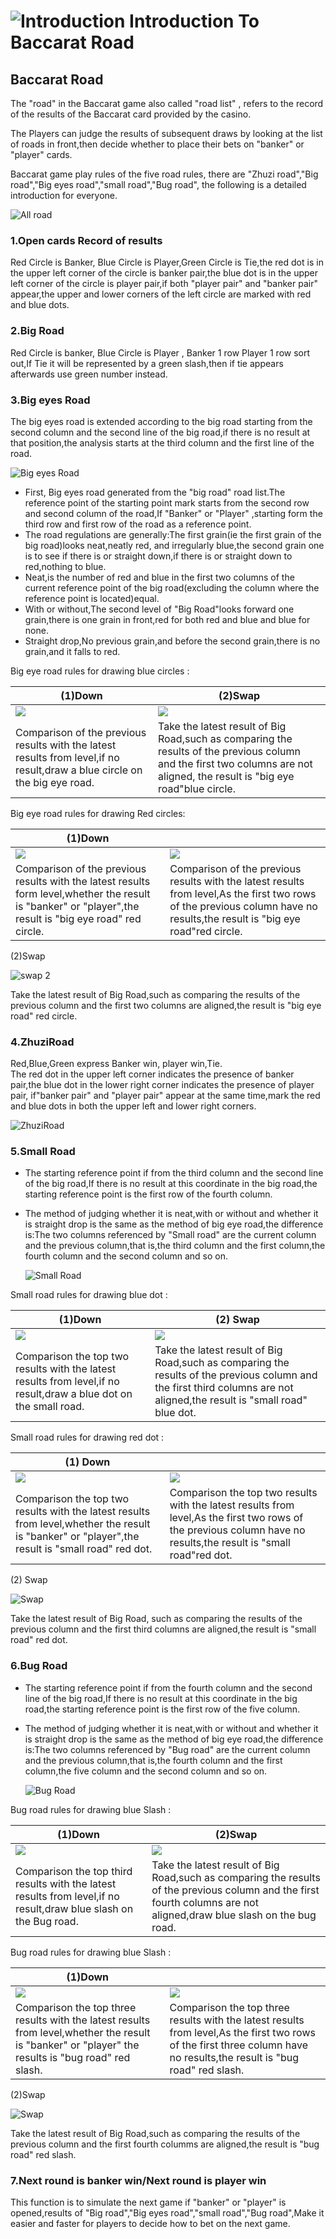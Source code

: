 # ![Introduction](https://res-global.keazjn8.cn/statics/game_rules/bjl.png) Introduction To Baccarat Road

## Baccarat Road

The "road" in the Baccarat game also called "road list" , refers to the record of the results of the Baccarat card provided by the casino.

The Players can judge the results of subsequent draws by looking at the list of roads in front,then decide whether to place their bets on "banker" or "player" cards.

Baccarat game play rules of the five road rules, there are "Zhuzi road","Big road","Big eyes road","small road","Bug road", the following is a detailed introduction for everyone.

<img src = "https://res-global.keazjn8.cn/statics/game_rules/img_21.png" alt="All road" class="mw-475 all-road-sizing" />

### 1.Open cards Record of results

Red Circle is Banker, Blue Circle is Player,Green Circle is Tie,the red dot is in the upper left corner of the circle is banker pair,the blue dot is in the upper left corner of the circle is player pair,if both "player pair" and "banker pair" appear,the upper and lower corners of the left circle are marked with red and blue dots.

### 2.Big Road

Red Circle is banker, Blue Circle is Player , Banker 1 row Player 1 row sort out,If Tie it will be represented by a green slash,then if tie appears afterwards use green number instead.

### 3.Big eyes Road

The big eyes road is extended according to the big road starting from the second column and the second line of the big road,if there is no result at that position,the analysis starts at the third column and the first line of the road.

<img src ="https://res-global.keazjn8.cn/statics/game_rules/img_2.png" class="mw-310 big-eyes-road-sizing" alt="Big eyes Road"/>

- First, Big eyes road generated from the "big road" road list.The reference point of the starting point mark starts from the second row and second column of the road,If "Banker" or "Player" ,starting form the third row and first row of the road as a reference point.
- The road regulations are generally:The first grain(ie the first grain of the big road)looks neat,neatly red, and irregularly blue,the second grain one is to see if there is or straight down,if there is or straight down to red,nothing to blue.
- Neat,is the number of red and blue in the first two columns of the current reference point of the big road(excluding the column where the reference point is located)equal.
- With or without,The second level of "Big Road"looks forward one grain,there is one grain in front,red for both red and blue and blue for none.
- Straight drop,No previous grain,and before the second grain,there is no grain,and it falls to red.

Big eye road rules for drawing blue circles :

| (1)Down                                                                                                                    | (2)Swap                                                                                                                                                                     |
| -------------------------------------------------------------------------------------------------------------------------- | --------------------------------------------------------------------------------------------------------------------------------------------------------------------------- |
| <img src="https://res-global.keazjn8.cn/statics/game_rules/img_3.png" class="rule-img-sizing"/>                            | <img src="https://res-global.keazjn8.cn/statics/game_rules/img_4.png" class="rule-img-sizing"/>                                                                             |
| Comparison of the previous results with the latest results from level,if no result,draw a blue circle on the big eye road. | Take the latest result of Big Road,such as comparing the results of the previous column and the first two columns are not aligned, the result is "big eye road"blue circle. |

Big eye road rules for drawing Red circles:

| (1)Down                                                                                                                                                   | &nbsp;                                                                                                                                                                     |
| --------------------------------------------------------------------------------------------------------------------------------------------------------- | -------------------------------------------------------------------------------------------------------------------------------------------------------------------------- |
| <img src="https://res-global.keazjn8.cn/statics/game_rules/img_5.png" class="rule-img-sizing"/>                                                           | <img src="https://res-global.keazjn8.cn/statics/game_rules/img_6.png" class="rule-img-sizing"/>                                                                            |
| Comparison of the previous results with the latest results form level,whether the result is "banker" or "player",the result is "big eye road" red circle. | Comparison of the previous results with the latest results from level,As the first two rows of the previous column have no results,the result is "big eye road"red circle. |

(2)Swap

<img src="https://res-global.keazjn8.cn/statics/game_rules/img_7.png" alt="swap 2" class="mw-135 rule-img-sizing">

Take the latest result of Big Road,such as comparing the results of the previous column and the first two columns are aligned,the result is "big eye road" red circle.

### 4.ZhuziRoad

Red,Blue,Green express Banker win, player win,Tie.  
 The red dot in the upper left corner indicates the presence of banker pair,the blue dot in the lower right corner indicates the presence of player pair, if"banker pair" and "player pair" appear at the same time,mark the red and blue dots in both the upper left and lower right corners.

 <img class="mw-180i zhuzi-road-sizing" src = "https://res-global.keazjn8.cn/statics/game_rules/img_8.png" alt="ZhuziRoad">

### 5.Small Road

- The starting reference point if from the third column and the second line of the big road,If there is no result at this coordinate in the big road,the starting reference point is the first row of the fourth column.
- The method of judging whether it is neat,with or without and whether it is straight drop is the same as the method of big eye road,the difference is:The two columns referenced by "Small road" are the current column and the previous column,that is,the third column and the first column,the fourth column and the second column and so on.

  <img class="270 small-road-sizing" src="https://res-global.keazjn8.cn/statics/game_rules/img_9.png" alt="Small Road"/>

Small road rules for drawing blue dot :

| (1)Down                                                                                                           | (2) Swap                                                                                                                                                                 |
| ----------------------------------------------------------------------------------------------------------------- | ------------------------------------------------------------------------------------------------------------------------------------------------------------------------ |
| <img src="https://res-global.keazjn8.cn/statics/game_rules/img_10.png" class="rule-img-sizing"/>                  | <img src="https://res-global.keazjn8.cn/statics/game_rules/img_11.png" class="rule-img-sizing"/>                                                                         |
| Comparison the top two results with the latest results from level,if no result,draw a blue dot on the small road. | Take the latest result of Big Road,such as comparing the results of the previous column and the first third columns are not aligned,the result is "small road" blue dot. |

Small road rules for drawing red dot :

| (1) Down                                                                                                                                         | &nbsp;                                                                                                                                                            |
| ------------------------------------------------------------------------------------------------------------------------------------------------ | ----------------------------------------------------------------------------------------------------------------------------------------------------------------- |
| <img src="https://res-global.keazjn8.cn/statics/game_rules/img_12.png" class="rule-img-sizing"/>                                                 | <img src="https://res-global.keazjn8.cn/statics/game_rules/img_13.png" class="rule-img-sizing"/>                                                                  |
| Comparison the top two results with the latest results from level,whether the result is "banker" or "player",the result is "small road" red dot. | Comparison the top two results with the latest results from level,As the first two rows of the previous column have no results,the result is "small road"red dot. |

(2) Swap

<img src="https://res-global.keazjn8.cn/statics/game_rules/img_14.png" alt="Swap" class="mw-135 rule-img-sizing"/>

Take the latest result of Big Road, such as comparing the results of the previous column and the first third columns are aligned,the result is "small road" red dot.

### 6.Bug Road

- The starting reference point if from the fourth column and the second line of the big road,If there is no result at this coordinate in the big road,the starting reference point is the first row of the five column.

- The method of judging whether it is neat,with or without and whether it is straight drop is the same as the method of big eye road,the difference is:The two columns referenced by "Bug road" are the current column and the previous column,that is,the fourth column and the first column,the five column and the second column and so on.

  <img src="https://res-global.keazjn8.cn/statics/game_rules/img_15.png" alt="Bug Road" class="mw-270 bug-road-sizing"/>

Bug road rules for drawing blue Slash :

| (1)Down                                                                                                           | (2)Swap                                                                                                                                                               |
| ----------------------------------------------------------------------------------------------------------------- | --------------------------------------------------------------------------------------------------------------------------------------------------------------------- |
| <img src="https://res-global.keazjn8.cn/statics/game_rules/img_16.png" class="rule-img-sizing"/>                  | <img src="https://res-global.keazjn8.cn/statics/game_rules/img_17.png" class="rule-img-sizing"/>                                                                      |
| Comparison the top third results with the latest results from level,if no result,draw blue slash on the Bug road. | Take the latest result of Big Road,such as comparing the results of the previous column and the first fourth columns are not aligned,draw blue slash on the bug road. |

Bug road rules for drawing blue Slash :

| (1)Down                                                                                                                                             | &nbsp;                                                                                                                                                                  |
| --------------------------------------------------------------------------------------------------------------------------------------------------- | ----------------------------------------------------------------------------------------------------------------------------------------------------------------------- |
| <img src="https://res-global.keazjn8.cn/statics/game_rules/img_18.png" class="rule-img-sizing"/>                                                    | <img src="https://res-global.keazjn8.cn/statics/game_rules/img_19.png" class="rule-img-sizing"/>                                                                        |
| Comparison the top three results with the latest results from level,whether the result is "banker" or "player" the results is "bug road" red slash. | Comparison the top three results with the latest results from level,As the first two rows of the first three column have no results,the result is "bug road" red slash. |

(2)Swap

<img src="https://res-global.keazjn8.cn/statics/game_rules/img_20.png" alt="Swap" class="mw-135 rule-img-sizing">

Take the latest result of Big Road,such as comparing the results of the previous column and the first fourth columms are aligned,the result is "bug road" red slash.

### 7.Next round is banker win/Next round is player win

This function is to simulate the next game if "banker" or "player" is opened,results of "Big road","Big eyes road","small road","Bug road",Make it easier and faster for players to decide how to bet on the next game.
